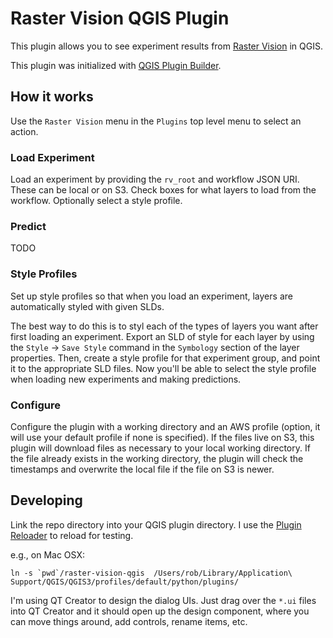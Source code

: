 # Raster Vision QGIS Plugin

This plugin allows you to see experiment results from [Raster Vision](https://github.com/azavea/raster-vision) in QGIS.

This plugin was initialized with [QGIS Plugin Builder](http://g-sherman.github.io/Qgis-Plugin-Builder/).

## How it works

Use the `Raster Vision` menu in the `Plugins` top level menu to select an action.

### Load Experiment

Load an experiment by providing the `rv_root` and workflow JSON URI. These can be local or on S3.
Check boxes for what layers to load from the workflow.
Optionally select a style profile.

### Predict

TODO

### Style Profiles

Set up style profiles so that when you load an experiment, layers are automatically styled with given SLDs.

The best way to do this is to styl each of the types of layers you want after first loading an experiment. Export an SLD of style for each layer by using the `Style` -> `Save Style` command in the `Symbology` section of the layer properties. Then, create a style profile for that experiment group, and point it to the appropriate SLD files. Now you'll be able to select the style profile when loading new experiments and making predictions.

### Configure

Configure the plugin with a working directory and an AWS profile (option, it will use your default profile if none is specified).  If the files live on S3, this plugin will download files as necessary to your local working directory. If the file already exists in the working directory, the plugin will check the timestamps and overwrite the local file if the file on S3 is newer.

## Developing

Link the repo directory into your QGIS plugin directory. I use the [Plugin Reloader](https://github.com/borysiasty/plugin_reloader) to reload for testing.

e.g., on Mac OSX:
```
ln -s `pwd`/raster-vision-qgis  /Users/rob/Library/Application\ Support/QGIS/QGIS3/profiles/default/python/plugins/
```

I'm using QT Creator to design the dialog UIs. Just drag over the `*.ui` files into QT Creator and it should open up the design component, where you can move things around, add controls, rename items, etc.
